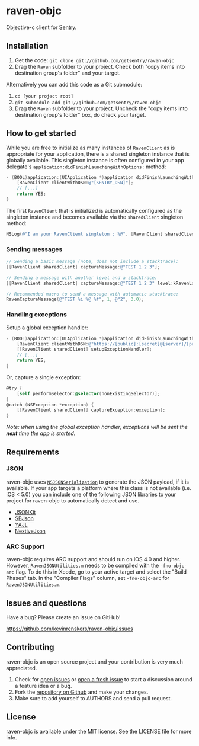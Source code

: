 # raven-objc

Objective-c client for [Sentry](https://www.getsentry.com/welcome/).


## Installation

1. Get the code: `git clone git://github.com/getsentry/raven-objc`
2. Drag the `Raven` subfolder to your project. Check both "copy items into destination group's folder" and your target.

Alternatively you can add this code as a Git submodule:

1. `cd [your project root]`
2. `git submodule add git://github.com/getsentry/raven-objc`
3. Drag the `Raven` subfolder to your project. Uncheck the "copy items into destination group's folder" box, do check your target.


## How to get started

While you are free to initialize as many instances of `RavenClient` as is appropriate for your application, there is a shared singleton instance that is globally available. This singleton instance is often configured in your app delegate's `application:didFinishLaunchingWithOptions:` method:

```objective-c
- (BOOL)application:(UIApplication *)application didFinishLaunchingWithOptions:(NSDictionary *)launchOptions {
    [RavenClient clientWithDSN:@"[SENTRY_DSN]"];
    // [...]
    return YES;
}
```
The first `RavenClient` that is initialized is automatically configured as the singleton instance and becomes available via the `sharedClient` singleton method:

```objective-c
NSLog(@"I am your RavenClient singleton : %@", [RavenClient sharedClient]);
```

### Sending messages

```objective-c
// Sending a basic message (note, does not include a stacktrace):
[[RavenClient sharedClient] captureMessage:@"TEST 1 2 3"];

// Sending a message with another level and a stacktrace:
[[RavenClient sharedClient] captureMessage:@"TEST 1 2 3" level:kRavenLogLevelDebugInfo method:__FUNCTION__ file:__FILE__ line:__LINE__];

// Recommended macro to send a message with automatic stacktrace:
RavenCaptureMessage(@"TEST %i %@ %f", 1, @"2", 3.0);
```

### Handling exceptions

Setup a global exception handler:

```objective-c
- (BOOL)application:(UIApplication *)application didFinishLaunchingWithOptions:(NSDictionary *)launchOptions {
    [RavenClient clientWithDSN:@"https://[public]:[secret]@[server]/[project id]"];
    [[RavenClient sharedClient] setupExceptionHandler];
    // [...]
    return YES;
}
```

Or, capture a single exception:

```objective-c
@try {
    [self performSelector:@selector(nonExistingSelector)];
}
@catch (NSException *exception) {
    [[RavenClient sharedClient] captureException:exception];
}
```

*Note: when using the global exception handler, exceptions will be sent the __next__ time the app is started.*


## Requirements

### JSON

raven-objc uses [`NSJSONSerialization`](http://developer.apple.com/library/mac/#documentation/Foundation/Reference/NSJSONSerialization_Class/Reference/Reference.html) to generate the JSON payload, if it is available. If your app targets a platform where this class is not available (i.e. iOS < 5.0) you can include one of the following JSON libraries to your project for raven-objc to automatically detect and use.

* [JSONKit](https://github.com/johnezang/JSONKit)
* [SBJson](https://stig.github.com/json-framework/)
* [YAJL](https://lloyd.github.com/yajl/)
* [NextiveJson](https://github.com/nextive/NextiveJson)

### ARC Support

raven-objc requires ARC support and should run on iOS 4.0 and higher. However, `RavenJSONUtilities.m` needs to be compiled with the `-fno-objc-arc` flag. To do this in Xcode, go to your active target and select the "Build Phases" tab. In the "Compiler Flags" column, set `-fno-objc-arc` for `RavenJSONUtilities.m`.

## Issues and questions

Have a bug? Please create an issue on GitHub!

https://github.com/kevinrenskers/raven-objc/issues


## Contributing

raven-objc is an open source project and your contribution is very much appreciated.

1. Check for [open issues](https://github.com/getsentry/raven-objc/issues) or [open a fresh issue](https://github.com/getsentry/raven-objc/issues/new) to start a discussion around a feature idea or a bug.
2. Fork the [repository on Github](https://github.com/getsentry/raven-objc) and make your changes.
3. Make sure to add yourself to AUTHORS and send a pull request.


## License

raven-objc is available under the MIT license. See the LICENSE file for more info.
